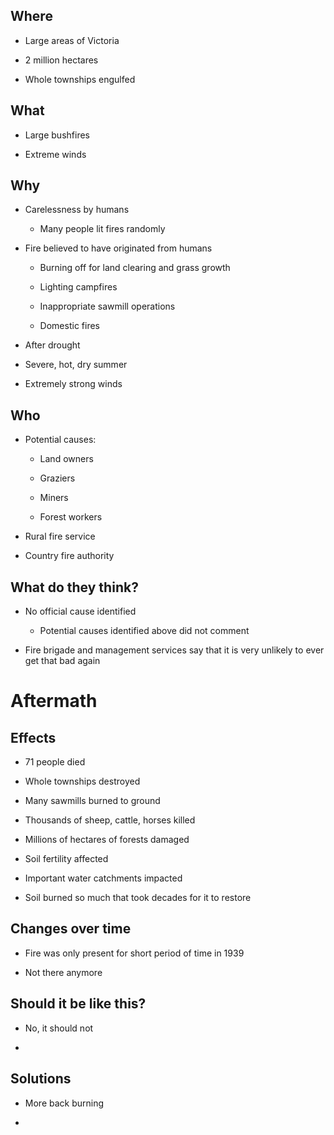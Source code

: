 
Where
-----

- Large areas of Victoria

- 2 million hectares

- Whole townships engulfed

What
----

- Large bushfires

- Extreme winds

Why
---

- Carelessness by humans

    - Many people lit fires randomly

- Fire believed to have originated from humans

    - Burning off for land clearing and grass growth
    
    - Lighting campfires
    
    - Inappropriate sawmill operations
   
    - Domestic fires

- After drought

- Severe, hot, dry summer

- Extremely strong winds

Who
---

- Potential causes:

    - Land owners

    - Graziers

    - Miners

    - Forest workers

- Rural fire service

- Country fire authority

What do they think?
-------------------

- No official cause identified

    - Potential causes identified above did not comment

- Fire brigade and management services say that it is very unlikely to ever get 
  that bad again

Aftermath
=========

Effects
-------

- 71 people died

- Whole townships destroyed

- Many sawmills burned to ground

- Thousands of sheep, cattle, horses killed

- Millions of hectares of forests damaged

- Soil fertility affected

- Important water catchments impacted

- Soil burned so much that took decades for it to restore

Changes over time
-----------------

- Fire was only present for short period of time in 1939

- Not there anymore

Should it be like this?
-----------------------

- No, it should not

- 

Solutions
---------

- More back burning

- 

